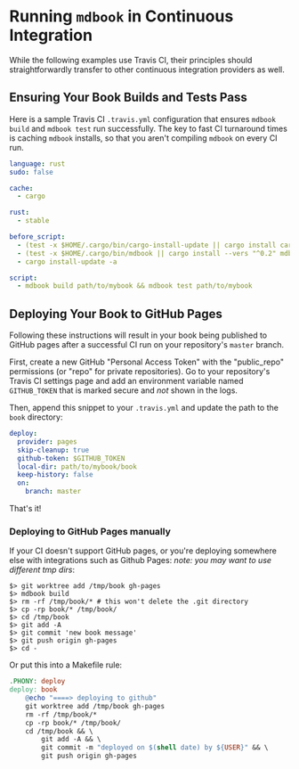 # Running `mdbook` in Continuous Integration

While the following examples use Travis CI, their principles should
straightforwardly transfer to other continuous integration providers as well.

## Ensuring Your Book Builds and Tests Pass

Here is a sample Travis CI `.travis.yml` configuration that ensures `mdbook
build` and `mdbook test` run successfully. The key to fast CI turnaround times
is caching `mdbook` installs, so that you aren't compiling `mdbook` on every CI
run.

```yaml
language: rust
sudo: false

cache:
  - cargo

rust:
  - stable

before_script:
  - (test -x $HOME/.cargo/bin/cargo-install-update || cargo install cargo-update)
  - (test -x $HOME/.cargo/bin/mdbook || cargo install --vers "^0.2" mdbook)
  - cargo install-update -a

script:
  - mdbook build path/to/mybook && mdbook test path/to/mybook
```

## Deploying Your Book to GitHub Pages

Following these instructions will result in your book being published to GitHub
pages after a successful CI run on your repository's `master` branch.

First, create a new GitHub "Personal Access Token" with the "public_repo"
permissions (or "repo" for private repositories). Go to your repository's Travis
CI settings page and add an environment variable named `GITHUB_TOKEN` that is
marked secure and *not* shown in the logs.

Then, append this snippet to your `.travis.yml` and update the path to the
`book` directory:

```yaml
deploy:
  provider: pages
  skip-cleanup: true
  github-token: $GITHUB_TOKEN
  local-dir: path/to/mybook/book
  keep-history: false
  on:
    branch: master
```

That's it!

### Deploying to GitHub Pages manually

If your CI doesn't support GitHub pages, or you're deploying somewhere else
with integrations such as Github Pages: 
 *note: you may want to use different tmp dirs*:

```console
$> git worktree add /tmp/book gh-pages
$> mdbook build
$> rm -rf /tmp/book/* # this won't delete the .git directory
$> cp -rp book/* /tmp/book/
$> cd /tmp/book
$> git add -A
$> git commit 'new book message'
$> git push origin gh-pages
$> cd -
```

Or put this into a Makefile rule:

```makefile
.PHONY: deploy
deploy: book
	@echo "====> deploying to github"
	git worktree add /tmp/book gh-pages
	rm -rf /tmp/book/*
	cp -rp book/* /tmp/book/
	cd /tmp/book && \
		git add -A && \
		git commit -m "deployed on $(shell date) by ${USER}" && \
		git push origin gh-pages
```
